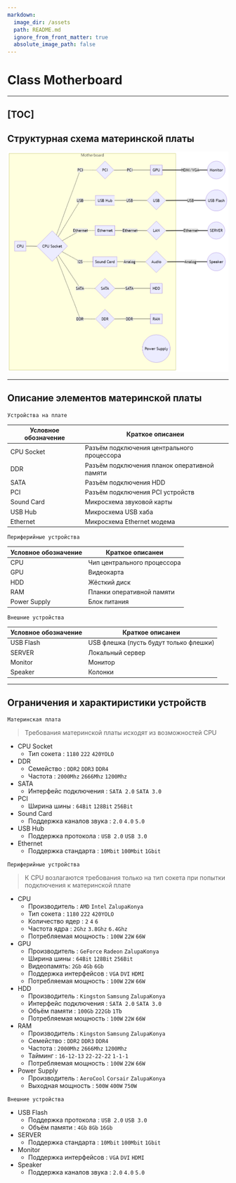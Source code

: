 ```yaml
---
markdown:
  image_dir: /assets
  path: README.md
  ignore_from_front_matter: true
  absolute_image_path: false
---
```


# Class Motherboard

---
[TOC]
---

## Структурная схема материнской платы

![Motherboard Structure scheme](motherboard_scheme.png)

---

## Описание элементов материнской платы

    Устройства на плате
|Условное обозначение|Краткое описанеи|
|---|---|
CPU Socket|Разъём подключения центрального процессора
DDR|Разъём подключения планок оперативной памяти
SATA|Разъём подключения HDD
PCI|Разъём подключения PCI устройств
Sound Card|Микросхема звуковой карты
USB Hub|Микросхема USB хаба
Ethernet|Микросхема Ethernet модема

    Периферийные устройства
|Условное обозначение|Краткое описанеи|
|---|---|
CPU|Чип центрального процессора
GPU|Видеокарта
HDD|Жёсткий диск
RAM|Планки оперативной памяти
Power Supply|Блок питания

    Внешние устройства
|Условное обозначение|Краткое описанеи|
|---|---|
USB Flash|USB флешка (пусть будут только флешки)
SERVER|Локальный сервер
Monitor|Монитор
Speaker|Колонки

---

## Ограничения и характиристики устройств

>
    Материнская плата
> Требования материнской платы исходят из возможностей CPU

* CPU Socket
    - Тип сокета : `1180` `222` `420YOLO`
* DDR
    - Семейство : `DDR2` `DDR3` `DDR4`
    - Частота : `2000Mhz` `2666Mhz` `1200Mhz`
* SATA
    - Интерфейс подключения : `SATA 2.0` `SATA 3.0`
* PCI
    - Ширина шины : `64Bit` `128Bit` `256Bit`
* Sound Card
    - Поддержка каналов звука : `2.0` `4.0` `5.0`
* USB Hub
    - Поддержка протокола : `USB 2.0` `USB 3.0`
* Ethernet
    - Поддержка стандарта : `10Mbit` `100Mbit` `1Gbit`

>
    Периферийные устройства
> К CPU возлагаются требования только на тип сокета при попытки подключения к материнской плате

* CPU
    - Производитель : `AMD` `Intel` `ZalupaKonya`
    - Тип сокета : `1180` `222` `420YOLO`
    - Количество ядер : `2` `4` `6`
    - Частота ядра : `2Ghz` `3.8Ghz` `6.4Ghz`
    - Потребляемая мощность : `100W` `22W` `66W`
* GPU
    - Производитель : `GeForce` `Radeon` `ZalupaKonya`
    - Ширина шины : `64Bit` `128Bit` `256Bit`
    - Видеопамять: `2Gb` `4Gb` `6Gb`
    - Поддержка интерфейсов : `VGA` `DVI` `HDMI`
    - Потребляемая мощность : `100W` `22W` `66W`
* HDD
    - Производитель : `Kingston` `Samsung` `ZalupaKonya`
    - Интерфейс подключения : `SATA 2.0` `SATA 3.0`
    - Объём памяти : `100Gb` `222Gb` `1Tb`
    - Потребляемая мощность : `100W` `22W` `66W`
* RAM
    - Производитель : `Kingston` `Samsung` `ZalupaKonya`
    - Семейство : `DDR2` `DDR3` `DDR4`
    - Частота : `2000Mhz` `2666Mhz` `1200Mhz`
    - Тайминг : `16-12-13` `22-22-22` `1-1-1`
    - Потребляемая мощность : `100W` `22W` `66W`
* Power Supply
    - Производитель : `AeroCool` `Corsair` `ZalupaKonya`
    - Выходная мощность : `500W` `400W` `750W`

>
    Внешние устройства
>

* USB Flash
    - Поддержка протокола : `USB 2.0` `USB 3.0`
    - Объём памяти : `4Gb` `8Gb` `16Gb`
* SERVER
    - Поддержка стандарта : `10Mbit` `100Mbit` `1Gbit`
* Monitor
    - Поддержка интерфейсов : `VGA` `DVI` `HDMI`
* Speaker
    - Поддержка каналов звука : `2.0` `4.0` `5.0`
